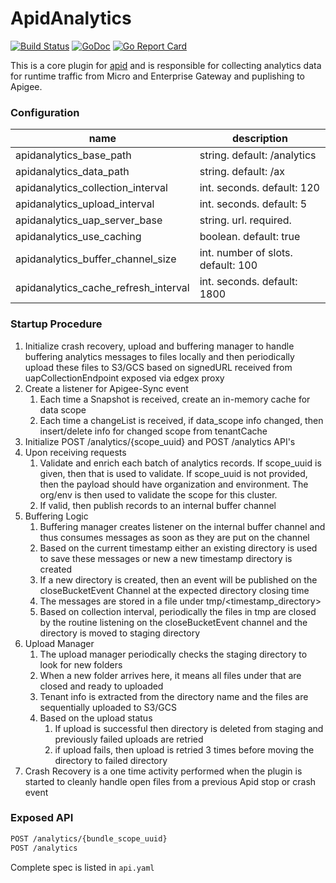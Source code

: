 # ApidAnalytics

[![Build Status](https://travis-ci.org/apid/apidAnalytics.svg)](https://travis-ci.org/apid/apidAnalytics) [![GoDoc](https://godoc.org/github.com/apid/apidAnalytics?status.svg)](https://godoc.org/github.com/apid/apidAnalytics) [![Go Report Card](https://goreportcard.com/badge/github.com/apid/apidAnalytics)](https://goreportcard.com/report/github.com/apid/apidAnalytics)

This is a core plugin for [apid](http://github.com/apid/apid) and is responsible for collecting analytics data for
runtime traffic from Micro and Enterprise Gateway and puplishing to Apigee.

### Configuration

| name                                  | description                       |
|---------------------------------------|-----------------------------------|
| apidanalytics_base_path               | string. default: /analytics       |
| apidanalytics_data_path               | string. default: /ax              |
| apidanalytics_collection_interval     | int. seconds. default: 120        |
| apidanalytics_upload_interval         | int. seconds. default: 5          |
| apidanalytics_uap_server_base         | string. url. required.            |
| apidanalytics_use_caching             | boolean. default: true            |
| apidanalytics_buffer_channel_size     | int. number of slots. default: 100|
| apidanalytics_cache_refresh_interval  | int. seconds. default: 1800       |

### Startup Procedure
1. Initialize crash recovery, upload and buffering manager to handle buffering analytics messages to files
   locally and then periodically upload these files to S3/GCS based on signedURL received from
   uapCollectionEndpoint exposed via edgex proxy
2. Create a listener for Apigee-Sync event
    1. Each time a Snapshot is received, create an in-memory cache for data scope
    2. Each time a changeList is received, if data_scope info changed, then insert/delete info for changed scope from tenantCache
3. Initialize POST /analytics/{scope_uuid} and POST /analytics API's
4. Upon receiving requests
    1. Validate and enrich each batch of analytics records. If scope_uuid is given, then that is used to validate.
       If scope_uuid is not provided, then the payload should have organization and environment. The org/env
       is then used to validate the scope for this cluster.
    2. If valid, then publish records to an internal buffer channel
5. Buffering Logic
    1. Buffering manager creates listener on the internal buffer channel and thus consumes messages
       as soon as they are put on the channel
    2. Based on the current timestamp either an existing directory is used to save these messages
       or new a new timestamp directory is created
    3. If a new directory is created, then an event will be published on the closeBucketEvent Channel
       at the expected directory closing time
    4. The messages are stored in a file under tmp/<timestamp_directory>
    5. Based on collection interval, periodically the files in tmp are closed by the routine listening on the
       closeBucketEvent channel and the directory is moved to staging directory
6. Upload Manager
    1. The upload manager periodically checks the staging directory to look for new folders
    2. When a new folder arrives here, it means all files under that are closed and ready to uploaded
    3. Tenant info is extracted from the directory name and the files are sequentially uploaded to S3/GCS
    4. Based on the upload status
        1. If upload is successful then directory is deleted from staging and previously failed uploads are retried
        2. if upload fails, then upload is retried 3 times before moving the directory to failed directory
7. Crash Recovery is a one time activity performed when the plugin is started to
   cleanly handle open files from a previous Apid stop or crash event

### Exposed API
```sh
POST /analytics/{bundle_scope_uuid}
POST /analytics

```
Complete spec is listed in  `api.yaml`
